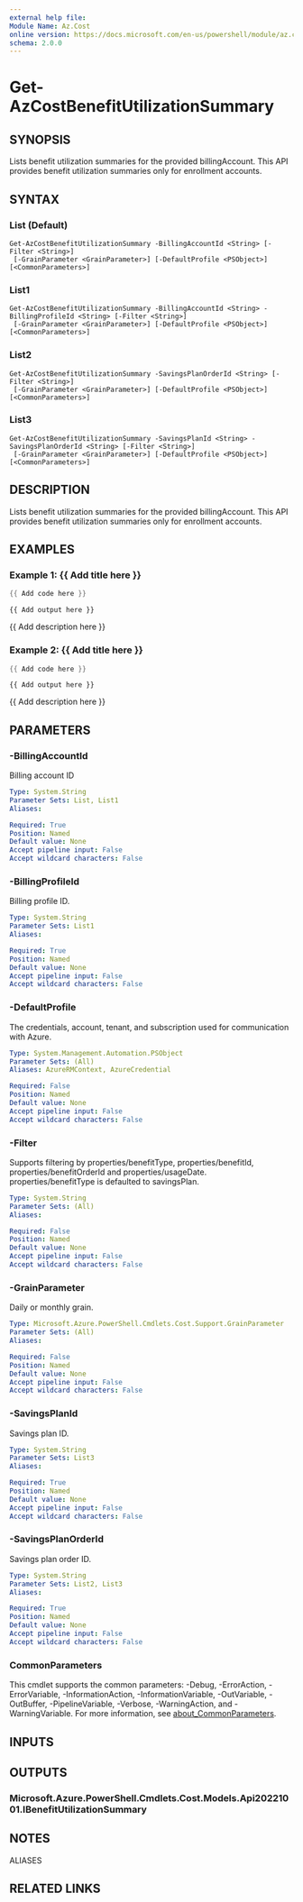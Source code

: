 ```yaml
---
external help file:
Module Name: Az.Cost
online version: https://docs.microsoft.com/en-us/powershell/module/az.cost/get-azcostbenefitutilizationsummary
schema: 2.0.0
---
```


# Get-AzCostBenefitUtilizationSummary

## SYNOPSIS
Lists benefit utilization summaries for the provided billingAccount.
This API provides benefit utilization summaries only for enrollment accounts.

## SYNTAX

### List (Default)
```
Get-AzCostBenefitUtilizationSummary -BillingAccountId <String> [-Filter <String>]
 [-GrainParameter <GrainParameter>] [-DefaultProfile <PSObject>] [<CommonParameters>]
```

### List1
```
Get-AzCostBenefitUtilizationSummary -BillingAccountId <String> -BillingProfileId <String> [-Filter <String>]
 [-GrainParameter <GrainParameter>] [-DefaultProfile <PSObject>] [<CommonParameters>]
```

### List2
```
Get-AzCostBenefitUtilizationSummary -SavingsPlanOrderId <String> [-Filter <String>]
 [-GrainParameter <GrainParameter>] [-DefaultProfile <PSObject>] [<CommonParameters>]
```

### List3
```
Get-AzCostBenefitUtilizationSummary -SavingsPlanId <String> -SavingsPlanOrderId <String> [-Filter <String>]
 [-GrainParameter <GrainParameter>] [-DefaultProfile <PSObject>] [<CommonParameters>]
```

## DESCRIPTION
Lists benefit utilization summaries for the provided billingAccount.
This API provides benefit utilization summaries only for enrollment accounts.

## EXAMPLES

### Example 1: {{ Add title here }}
```powershell
{{ Add code here }}
```

```output
{{ Add output here }}
```

{{ Add description here }}

### Example 2: {{ Add title here }}
```powershell
{{ Add code here }}
```

```output
{{ Add output here }}
```

{{ Add description here }}

## PARAMETERS

### -BillingAccountId
Billing account ID

```yaml
Type: System.String
Parameter Sets: List, List1
Aliases:

Required: True
Position: Named
Default value: None
Accept pipeline input: False
Accept wildcard characters: False
```

### -BillingProfileId
Billing profile ID.

```yaml
Type: System.String
Parameter Sets: List1
Aliases:

Required: True
Position: Named
Default value: None
Accept pipeline input: False
Accept wildcard characters: False
```

### -DefaultProfile
The credentials, account, tenant, and subscription used for communication with Azure.

```yaml
Type: System.Management.Automation.PSObject
Parameter Sets: (All)
Aliases: AzureRMContext, AzureCredential

Required: False
Position: Named
Default value: None
Accept pipeline input: False
Accept wildcard characters: False
```

### -Filter
Supports filtering by properties/benefitType, properties/benefitId, properties/benefitOrderId and properties/usageDate.
properties/benefitType is defaulted to savingsPlan.

```yaml
Type: System.String
Parameter Sets: (All)
Aliases:

Required: False
Position: Named
Default value: None
Accept pipeline input: False
Accept wildcard characters: False
```

### -GrainParameter
Daily or monthly grain.

```yaml
Type: Microsoft.Azure.PowerShell.Cmdlets.Cost.Support.GrainParameter
Parameter Sets: (All)
Aliases:

Required: False
Position: Named
Default value: None
Accept pipeline input: False
Accept wildcard characters: False
```

### -SavingsPlanId
Savings plan ID.

```yaml
Type: System.String
Parameter Sets: List3
Aliases:

Required: True
Position: Named
Default value: None
Accept pipeline input: False
Accept wildcard characters: False
```

### -SavingsPlanOrderId
Savings plan order ID.

```yaml
Type: System.String
Parameter Sets: List2, List3
Aliases:

Required: True
Position: Named
Default value: None
Accept pipeline input: False
Accept wildcard characters: False
```

### CommonParameters
This cmdlet supports the common parameters: -Debug, -ErrorAction, -ErrorVariable, -InformationAction, -InformationVariable, -OutVariable, -OutBuffer, -PipelineVariable, -Verbose, -WarningAction, and -WarningVariable. For more information, see [about_CommonParameters](http://go.microsoft.com/fwlink/?LinkID=113216).

## INPUTS

## OUTPUTS

### Microsoft.Azure.PowerShell.Cmdlets.Cost.Models.Api20221001.IBenefitUtilizationSummary

## NOTES

ALIASES

## RELATED LINKS

